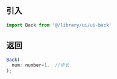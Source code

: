 ## 引入
```javascript
import Back from '@/library/ui/ui-back'
```

## 返回
```javascript
Back(
  num: number=1,  //步长
);
```
